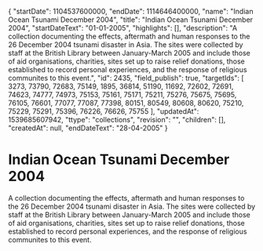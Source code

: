 {
  "startDate": 1104537600000, 
  "endDate": 1114646400000, 
  "name": "Indian Ocean Tsunami December 2004", 
  "title": "Indian Ocean Tsunami December 2004", 
  "startDateText": "01-01-2005", 
  "highlights": [], 
  "description": "A collection documenting the effects, aftermath and human responses to the 26 December 2004 tsunami disaster in Asia. The sites were collected by staff at the British Library between January-March 2005 and include those of aid organisations, charities, sites set up to raise relief donations, those established to record personal experiences, and the response of religious communites to this event.", 
  "id": 2435, 
  "field_publish": true, 
  "targetIds": [
    3273, 
    73790, 
    72683, 
    75149, 
    1895, 
    36814, 
    51190, 
    11692, 
    72602, 
    72691, 
    74623, 
    74777, 
    74973, 
    75153, 
    75161, 
    75171, 
    75211, 
    75276, 
    75675, 
    75695, 
    76105, 
    76601, 
    77077, 
    77087, 
    77398, 
    80151, 
    80549, 
    80608, 
    80620, 
    75210, 
    75229, 
    75291, 
    75396, 
    76226, 
    76626, 
    75755
  ], 
  "updatedAt": 1539685607942, 
  "ttype": "collections", 
  "revision": "", 
  "children": [], 
  "createdAt": null, 
  "endDateText": "28-04-2005"
}

# Indian Ocean Tsunami December 2004

A collection documenting the effects, aftermath and human responses to the 26 December 2004 tsunami disaster in Asia. The sites were collected by staff at the British Library between January-March 2005 and include those of aid organisations, charities, sites set up to raise relief donations, those established to record personal experiences, and the response of religious communites to this event.